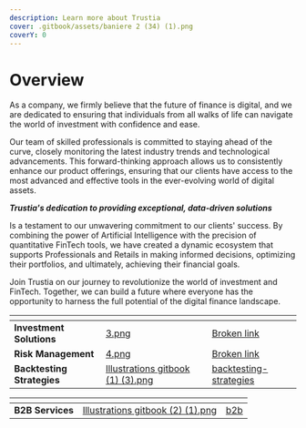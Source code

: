 ```yaml
---
description: Learn more about Trustia
cover: .gitbook/assets/baniere 2 (34) (1).png
coverY: 0
---
```


# Overview

As a company, we firmly believe that the future of finance is digital, and we are dedicated to ensuring that individuals from all walks of life can navigate the world of investment with confidence and ease.

Our team of skilled professionals is committed to staying ahead of the curve, closely monitoring the latest industry trends and technological advancements. This forward-thinking approach allows us to consistently enhance our product offerings, ensuring that our clients have access to the most advanced and effective tools in the ever-evolving world of digital assets.

_**Trustia's dedication to providing exceptional, data-driven solutions**_&#x20;

Is a testament to our unwavering commitment to our clients' success. By combining the power of Artificial Intelligence with the precision of quantitative FinTech tools, we have created a dynamic ecosystem that supports Professionals and Retails in making informed decisions, optimizing their portfolios, and ultimately, achieving their financial goals.

Join Trustia on our journey to revolutionize the world of investment and FinTech. Together, we can build a future where everyone has the opportunity to harness the full potential of the digital finance landscape.

<table data-view="cards"><thead><tr><th></th><th data-hidden data-card-cover data-type="files"></th><th data-hidden data-card-target data-type="content-ref"></th></tr></thead><tbody><tr><td><strong>Investment Solutions</strong></td><td><a href=".gitbook/assets/3.png">3.png</a></td><td><a href="broken-reference">Broken link</a></td></tr><tr><td><strong>Risk Management</strong></td><td><a href=".gitbook/assets/4.png">4.png</a></td><td><a href="broken-reference">Broken link</a></td></tr><tr><td><strong>Backtesting Strategies</strong></td><td><a href=".gitbook/assets/Illustrations gitbook (1) (3).png">Illustrations gitbook (1) (3).png</a></td><td><a href="risk-management/backtesting-strategies/">backtesting-strategies</a></td></tr></tbody></table>

<table data-card-size="large" data-view="cards"><thead><tr><th></th><th data-hidden data-card-cover data-type="files"></th><th data-hidden data-card-target data-type="content-ref"></th></tr></thead><tbody><tr><td><strong>B2B Services</strong></td><td><a href=".gitbook/assets/Illustrations gitbook (2) (1).png">Illustrations gitbook (2) (1).png</a></td><td><a href="services/b2b/">b2b</a></td></tr></tbody></table>
